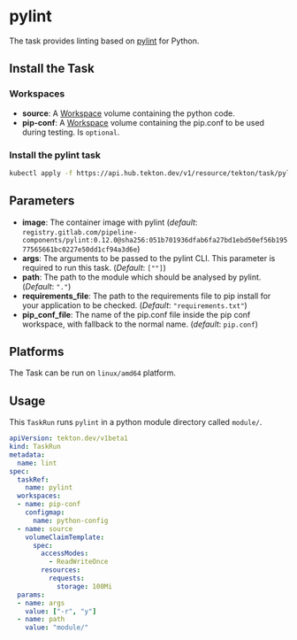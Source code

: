 # pylint

The task provides linting based on [pylint](https://pypi.org/project/pylint/) for Python.
## Install the Task

### Workspaces

* **source**: A [Workspace](https://github.com/tektoncd/pipeline/blob/main/docs/workspaces.md) volume containing the python code.
* **pip-conf**: A [Workspace](https://github.com/tektoncd/pipeline/blob/main/docs/workspaces.md) volume containing the pip.conf to be used during testing.  Is `optional`.

### Install the pylint task

```bash
kubectl apply -f https://api.hub.tekton.dev/v1/resource/tekton/task/pylint/0.3/raw
```

## Parameters

* **image**: The container image with pylint (_default_: `registry.gitlab.com/pipeline-components/pylint:0.12.0@sha256:051b701936dfab6fa27bd1ebd50ef56b19577565661bc0227e50dd1cf94a3d6e`)
* **args**: The arguments to be passed to the pylint CLI. This parameter is required to run this task. (_Default_: `[""]`)
* **path**: The path to the module which should be analysed by pylint. (_Default_: `"."`)
* **requirements_file**: The path to the requirements file to pip install for your application to be checked. (_Default_: `"requirements.txt"`)
* **pip_conf_file**: The name of the pip.conf file inside the pip conf workspace, with fallback to the normal name. (_default_: `pip.conf`)

## Platforms

The Task can be run on `linux/amd64` platform.

## Usage

This `TaskRun` runs `pylint` in a python module directory called `module/`.

```yaml
apiVersion: tekton.dev/v1beta1
kind: TaskRun
metadata:
  name: lint
spec:
  taskRef:
    name: pylint
  workspaces:
  - name: pip-conf
    configmap:
      name: python-config
  - name: source
    volumeClaimTemplate:
      spec:
        accessModes:
          - ReadWriteOnce
        resources:
          requests:
            storage: 100Mi
  params:
  - name: args
    value: ["-r", "y"]
  - name: path
    value: "module/"
```
